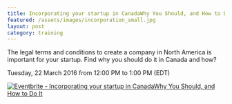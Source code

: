 ```yaml
---
title: Incorporating your startup in CanadaWhy You Should, and How to Do It
featured: /assets/images/incorporation_small.jpg
layout: post
category: training
---
```


<p>
The legal terms and conditions to create a company in North America is important for your startup. Find why you should do it in Canada and how?
</p>
<!--more-->
<p>
     Tuesday, 22 March 2016 from 12:00 PM to 1:00 PM (EDT)
</p>
<p>
<a href="http://www.eventbrite.ca/e/incorporating-your-startup-in-canadawhy-you-should-and-how-to-do-it-tickets-20701283095?ref=ebtnebregn" target="_blank"><img src="https://www.eventbrite.ca/custombutton?eid=20701283095" alt="Eventbrite - Incorporating your startup in CanadaWhy You Should, and How to Do It" /></a>
</p>
